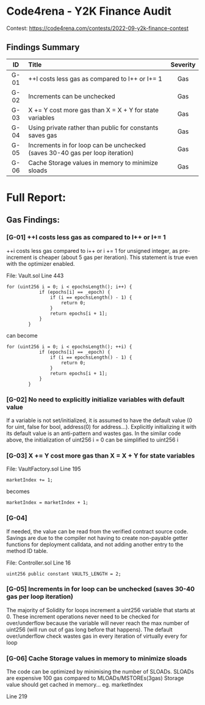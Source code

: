 # Code4rena - Y2K Finance Audit

Contest: https://code4rena.com/contests/2022-09-y2k-finance-contest

## Findings Summary

|  ID  | Title                                                                        | Severity |
| :--: | :--------------------------------------------------------------------------- | :------: |
| G-01 | ++I costs less gas as compared to I++ or I+= 1                               |   Gas    |
| G-02 | Increments can be unchecked                                                  |   Gas    |
| G-03 | X += Y cost more gas than X = X + Y for state variables                      |   Gas    |
| G-04 | Using private rather than public for constants saves gas                     |   Gas    |
| G-05 | Increments in for loop can be unchecked (saves 30-40 gas per loop iteration) |   Gas    |
| G-06 | Cache Storage values in memory to minimize sloads                            |   Gas    |

# Full Report:

## Gas Findings:

### [G-01] ++I costs less gas as compared to I++ or I+= 1

++i costs less gas compared to i++ or i += 1 for unsigned integer, as pre-increment is cheaper (about 5 gas per iteration). This statement is true even with the optimizer enabled.

File: Vault.sol Line 443

```
for (uint256 i = 0; i < epochsLength(); i++) {
            if (epochs[i] == _epoch) {
                if (i == epochsLength() - 1) {
                    return 0;
                }
                return epochs[i + 1];
            }
        }
```

can become

```
for (uint256 i = 0; i < epochsLength(); ++i) {
            if (epochs[i] == _epoch) {
                if (i == epochsLength() - 1) {
                    return 0;
                }
                return epochs[i + 1];
            }
        }
```

### [G-02] No need to explicitly initialize variables with default value

If a variable is not set/initialized, it is assumed to have the default value (0 for uint, false for bool, address(0) for address…). Explicitly initializing it with its default value is an anti-pattern and wastes gas. In the similar code above, the initialization of uint256 i = 0 can be simplified to uint256 i

### [G-03] X += Y cost more gas than X = X + Y for state variables

File: VaultFactory.sol Line 195

```
marketIndex += 1;
```

becomes

```
marketIndex = marketIndex + 1;
```

### [G-04]

If needed, the value can be read from the verified contract source code. Savings are due to the compiler not having to create non-payable getter functions for deployment calldata, and not adding another entry to the method ID table.

File: Controller.sol Line 16

```
uint256 public constant VAULTS_LENGTH = 2;
```

### [G-05] Increments in for loop can be unchecked (saves 30-40 gas per loop iteration)

The majority of Solidity for loops increment a uint256 variable that starts at 0. These increment operations never need to be checked for over/underflow because the variable will never reach the max number of uint256 (will run out of gas long before that happens). The default over/underflow check wastes gas in every iteration of virtually every for loop

### [G-06] Cache Storage values in memory to minimize sloads

The code can be optimized by minimising the number of SLOADs. SLOADs are expensive 100 gas compared to MLOADs/MSTOREs(3gas) Storage value should get cached in memory... eg. marketIndex

Line 219
